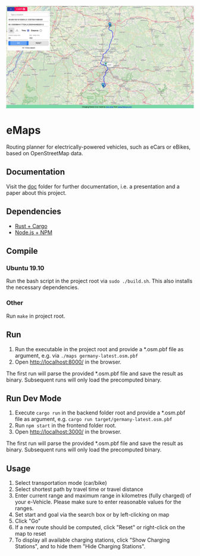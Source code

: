 <p align="center">
    <img src="img/example.png"></img>
</p>

# eMaps

Routing planner for electrically-powered vehicles, such as eCars or eBikes, based on OpenStreetMap data.

## Documentation
Visit the [doc](doc) folder for further documentation, i.e. a presentation and a paper about this project.

## Dependencies

- [Rust + Cargo](https://rustup.rs/)
- [Node.js + NPM](https://nodejs.org/de/download/package-manager/)

## Compile

### Ubuntu 19.10
Run the bash script in the project root via `sudo ./build.sh`.
This also installs the necessary dependencies.

### Other
Run `make` in project root.

## Run

1. Run the executable in the project root and provide a *.osm.pbf file as argument, e.g. via `./maps germany-latest.osm.pbf`
2. Open [http://localhost:8000/](http://localhost:8000/) in the browser.

The first run will parse the provided *.osm.pbf file and save the result as binary.
Subsequent runs will only load the precomputed binary.

## Run Dev Mode

1. Execute `cargo run` in the backend folder root and provide a *.osm.pbf file as argument, e.g. `cargo run target/germany-latest.osm.pbf`
2. Run `npm start` in the frontend folder root.
3. Open [http://localhost:3000/](http://localhost:3000/) in the browser.

The first run will parse the provided *.osm.pbf file and save the result as binary.
Subsequent runs will only load the precomputed binary.

## Usage

1. Select transportation mode (car/bike)
2. Select shortest path by travel time or travel distance
3. Enter current range and maximum range in kilometres (fully charged) of your e-Vehicle. Please make sure to enter reasonable values for the ranges.
3. Set start and goal via the search box or by left-clicking on map
4. Click "Go"
5. If a new route should be computed, click "Reset" or right-click on the map to reset
6. To display all available charging stations, click "Show Charging Stations", and to hide them "Hide Charging Stations".
